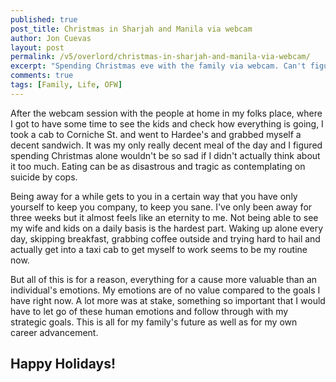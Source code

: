 ```yaml
---
published: true
post_title: Christmas in Sharjah and Manila via webcam
author: Jon Cuevas
layout: post
permalink: /v5/overlord/christmas-in-sharjah-and-manila-via-webcam/
excerpt: "Spending Christmas eve with the family via webcam. Can't figure out why the webcam at home seems too grainy but it's better than not being able to see them at all. I sure wish Skype worked in U.A.E. but had to settle for Yahoo Messenger for now."
comments: true
tags: [Family, Life, OFW]
---
```


After the webcam session with the people at home in my folks place, where I got to have some time to see the kids and check how everything is going, I took a cab to Corniche St. and went to Hardee's and grabbed myself a decent sandwich. It was my only really decent meal of the day and I figured spending Christmas alone wouldn't be so sad if I didn't actually think about it too much. Eating can be as disastrous and tragic as contemplating on suicide by cops.

Being away for a while gets to you in a certain way that you have only yourself to keep you company, to keep you sane. I've only been away for three weeks but it almost feels like an eternity to me. Not being able to see my wife and kids on a daily basis is the hardest part. Waking up alone every day, skipping breakfast, grabbing coffee outside and trying hard to hail and actually get into a taxi cab to get myself to work seems to be my routine now.

But all of this is for a reason, everything for a cause more valuable than an individual's emotions. My emotions are of no value compared to the goals I have right now. A lot more was at stake, something so important that I would have to let go of these human emotions and follow through with my strategic goals. This is all for my family's future as well as for my own career advancement.

## Happy Holidays!